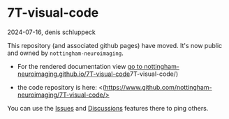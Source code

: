 # 7T-visual-code

2024-07-16, denis schluppeck

This repository (and associated github pages) have moved. It's now public and owned by `nottingham-neuroimaging`.

- For the rendered documentation view [go to nottingham-neuroimaging.github.io/7T-visual-code](https://nottingham-neuroimaging.github.io/)7T-visual-code/)

- the code repository is here: <(https://www.github.com/nottingham-neuroimaging/7T-visual-code/>

You can use the [Issues](https://github.com/nottingham-neuroimaging/7T-visual-code/issues) and [Discussions](https://github.com/nottingham-neuroimaging/7T-visual-code/discussions) features there to ping others.



